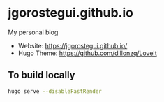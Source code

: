 # jgorostegui.github.io

My personal blog

* Website: https://jgorostegui.github.io/
* Hugo Theme: https://github.com/dillonzq/LoveIt

## To build locally

```bash
hugo serve --disableFastRender
```
